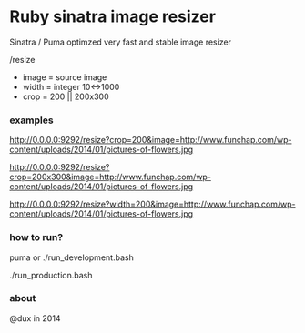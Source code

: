 Ruby sinatra image resizer
=====================

Sinatra / Puma optimzed very fast and stable image resizer

/resize

* image = source image
* width = integer 10<->1000
* crop = 200 || 200x300

### examples

http://0.0.0.0:9292/resize?crop=200&image=http://www.funchap.com/wp-content/uploads/2014/01/pictures-of-flowers.jpg

http://0.0.0.0:9292/resize?crop=200x300&image=http://www.funchap.com/wp-content/uploads/2014/01/pictures-of-flowers.jpg

http://0.0.0.0:9292/resize?width=200&image=http://www.funchap.com/wp-content/uploads/2014/01/pictures-of-flowers.jpg


### how to run?

puma or ./run_development.bash

./run_production.bash


### about


@dux in 2014
